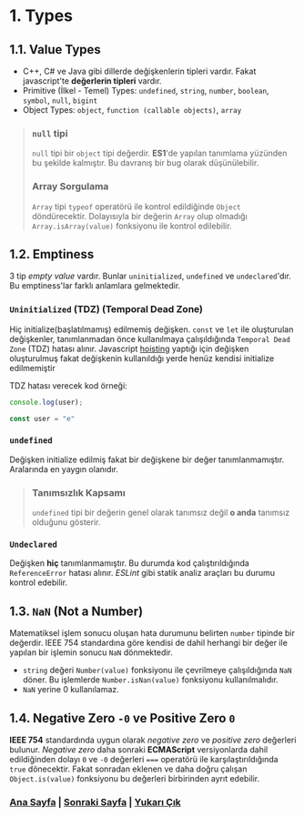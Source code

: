 # 1. Types

## 1.1. Value Types

- C++, C# ve Java gibi dillerde değişkenlerin tipleri vardır. Fakat javascript'te **değerlerin tipleri** vardır.
- Primitive (İlkel - Temel) Types: `undefined`, `string`, `number`, `boolean`, `symbol`, `null`, `bigint`
- Object Types: `object`, `function (callable objects)`, `array`

> ### `null` tipi
>  
> `null` tipi bir `object` tipi değerdir. **ES1**'de yapılan tanımlama yüzünden bu şekilde kalmıştır. Bu davranış bir bug olarak düşünülebilir.
>  
> ### Array Sorgulama
>  
> `Array` tipi `typeof` operatörü ile kontrol edildiğinde `Object` döndürecektir. Dolayısıyla bir değerin `Array` olup olmadığı `Array.isArray(value)` fonksiyonu ile kontrol edilebilir.

## 1.2. Emptiness

3 tip *empty value* vardır. Bunlar `uninitialized`, `undefined` ve `undeclared`'dır. Bu emptiness'lar farklı anlamlara gelmektedir.

### `Uninitialized` (TDZ) (Temporal Dead Zone)

Hiç initialize(başlatılmamış) edilmemiş değişken. `const` ve `let` ile oluşturulan değişkenler, tanımlanmadan önce kullanılmaya çalışıldığında `Temporal Dead Zone` (TDZ) hatası alınır. Javascript [hoisting](/4_SCOPE.md/#46-hoisting) yaptığı için değişken oluşturulmuş fakat değişkenin kullanıldığı yerde henüz kendisi initialize edilmemiştir

TDZ hatası verecek kod örneği:

```javascript
console.log(user);

const user = "e"
```

### `undefined`

Değişken initialize edilmiş fakat bir değişkene bir değer tanımlanmamıştır. Aralarında en yaygın olanıdır.

> ### Tanımsızlık Kapsamı
>  
> `undefined` tipi bir değerin genel olarak tanımsız değil **o anda** tanımsız olduğunu gösterir.

### `Undeclared`

Değişken **hiç** tanımlanmamıştır. Bu durumda kod çalıştırıldığında `ReferenceError` hatası alınır. *ESLint* gibi statik analiz araçları bu durumu kontrol edebilir.

## 1.3. `NaN` (Not a Number)

Matematiksel işlem sonucu oluşan hata durumunu belirten `number` tipinde bir değerdir. IEEE 754 standardına göre kendisi de dahil herhangi bir değer ile yapılan bir işlemin sonucu `NaN` dönmektedir.

- `string` değeri `Number(value)` fonksiyonu ile çevrilmeye çalışıldığında `NaN` döner. Bu işlemlerde `Number.isNan(value)` fonksiyonu kullanılmalıdır.
- `NaN` yerine 0 kullanılamaz.

## 1.4. Negative Zero `-0` ve Positive Zero `0`

**IEEE 754** standardında uygun olarak *negative zero* ve *positive zero* değerleri bulunur. *Negative zero* daha sonraki **ECMAScript** versiyonlarda dahil edildiğinden dolayı `0` ve `-0` değerleri `===` operatörü ile karşılaştırıldığında `true` dönecektir. Fakat sonradan eklenen ve daha doğru çalışan `Object.is(value)` fonksiyonu bu değerleri birbirinden ayrıt edebilir.

### [Ana Sayfa](./README.md) | [Sonraki Sayfa](./2_COERCION.md) | [Yukarı Çık](#1-types)
